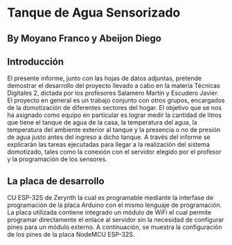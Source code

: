 # Tanque de Agua Sensorizado
## By Moyano Franco y Abeijon Diego

## Introducción
El presente informe, junto con las hojas de datos adjuntas, pretende
demostrar el desarrollo del proyecto llevado a cabo en la materia Técnicas Digitales 2,
dictada por los profesores Salamero Martín y Escudero Javier.
El proyecto en general es un trabajo conjunto con otros grupos, encargados
de la domotización de diferentes sectores del hogar. El objetivo que se nos ha asignado
como equipo en particular es lograr medir la cantidad de litros que tiene el tanque de
agua de la casa, la temperatura del agua, la temperatura del ambiente exterior al tanque
y la presencia o no de presión de agua justo antes del ingreso a dicho tanque.
A través del informe se explicarán las tareas ejecutadas para llegar a la
realización del sistema domotizado, tales como la conexión con el servidor elegido por
el profesor y la programación de los sensores.

## La placa de desarrollo

CU ESP-32S de Zerynth la cual es programable mediante la interfase de
programación de la placa Arduino con el mismo lenguaje de programación.
La placa utilizada contiene integrado un módulo de WiFi el cual permite
programar directamente el enlace al servidor sin la necesidad de configurar pines para
un módulo externo.
A continuación, se muestra la configuración de los pines de la placa
NodeMCU ESP-32S.
